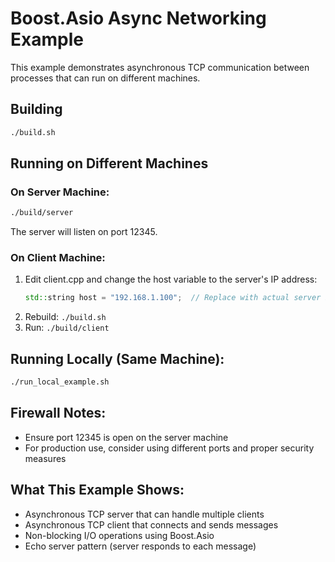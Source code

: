 # Boost.Asio Async Networking Example

This example demonstrates asynchronous TCP communication between processes that can run on different machines.

## Building
```bash
./build.sh
```

## Running on Different Machines

### On Server Machine:
```bash
./build/server
```
The server will listen on port 12345.

### On Client Machine:
1. Edit client.cpp and change the host variable to the server's IP address:
   ```cpp
   std::string host = "192.168.1.100";  // Replace with actual server IP
   ```
2. Rebuild: `./build.sh`
3. Run: `./build/client`

## Running Locally (Same Machine):
```bash
./run_local_example.sh
```

## Firewall Notes:
- Ensure port 12345 is open on the server machine
- For production use, consider using different ports and proper security measures

## What This Example Shows:
- Asynchronous TCP server that can handle multiple clients
- Asynchronous TCP client that connects and sends messages
- Non-blocking I/O operations using Boost.Asio
- Echo server pattern (server responds to each message)
